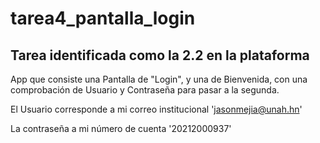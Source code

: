# tarea4_pantalla_login
## Tarea identificada como la 2.2 en la plataforma

App que consiste una Pantalla de "Login", y una de Bienvenida, con una comprobación de Usuario y Contraseña para pasar a la segunda.

El Usuario corresponde a mi correo institucional 'jasonmejia@unah.hn'

La contraseña a mi número de cuenta '20212000937'

